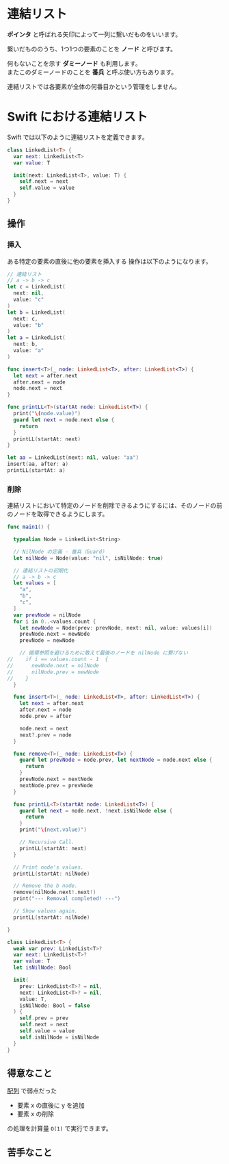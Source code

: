 # 連結リスト

**ポインタ** と呼ばれる矢印によって一列に繋いだものをいいます。

繋いだもののうち、1つ1つの要素のことを **ノード** と呼びます。

何もないことを示す **ダミーノード** も利用します。<br>またこのダミーノードのことを **番兵** と呼ぶ使い方もあります。

連結リストでは各要素が全体の何番目かという管理をしません。

# Swift における連結リスト

Swift では以下のように連結リストを定義できます。

```swift
class LinkedList<T> {
  var next: LinkedList<T>
  var value: T

  init(next: LinkedList<T>, value: T) {
    self.next = next
    self.value = value
  }
}
```

## 操作

### 挿入

ある特定の要素の直後に他の要素を挿入する 操作は以下のようになります。

```swift
// 連結リスト
// a -> b -> c
let c = LinkedList(
  next: nil,
  value: "c"
)
let b = LinkedList(
  next: c,
  value: "b"
)
let a = LinkedList(
  next: b,
  value: "a"
)

func insert<T>(_ node: LinkedList<T>, after: LinkedList<T>) {
  let next = after.next
  after.next = node
  node.next = next
}

func printLL<T>(startAt node: LinkedList<T>) {
  print("\(node.value)")
  guard let next = node.next else {
    return
  }
  printLL(startAt: next)
}

let aa = LinkedList(next: nil, value: "aa")
insert(aa, after: a)
printLL(startAt: a)
```

### 削除

連結リストにおいて特定のノードを削除できるようにするには、そのノードの前のノードを取得できるようにします。

```swift
func main1() {

  typealias Node = LinkedList<String>

  // NilNode の定義 - 番兵（Guard）
  let nilNode = Node(value: "nil", isNilNode: true)

  // 連結リストの初期化
  // a -> b -> c
  let values = [
    "a",
    "b",
    "c",
  ]
  var prevNode = nilNode
  for i in 0..<values.count {
    let newNode = Node(prev: prevNode, next: nil, value: values[i])
    prevNode.next = newNode
    prevNode = newNode

    // 循環参照を避けるために敢えて最後のノードを nilNode に繋げない
//    if i == values.count - 1  {
//      newNode.next = nilNode
//      nilNode.prev = newNode
//    }
  }

  func insert<T>(_ node: LinkedList<T>, after: LinkedList<T>) {
    let next = after.next
    after.next = node
    node.prev = after

    node.next = next
    next?.prev = node
  }

  func remove<T>(_ node: LinkedList<T>) {
    guard let prevNode = node.prev, let nextNode = node.next else {
      return
    }
    prevNode.next = nextNode
    nextNode.prev = prevNode
  }

  func printLL<T>(startAt node: LinkedList<T>) {
    guard let next = node.next, !next.isNilNode else {
      return
    }
    print("\(next.value)")

    // Recursive Call.
    printLL(startAt: next)
  }

  // Print node's values.
  printLL(startAt: nilNode)

  // Remove the b node.
  remove(nilNode.next!.next!)
  print("--- Removal completed! ---")

  // Show values again.
  printLL(startAt: nilNode)

}

class LinkedList<T> {
  weak var prev: LinkedList<T>?
  var next: LinkedList<T>?
  var value: T
  let isNilNode: Bool

  init(
    prev: LinkedList<T>? = nil,
    next: LinkedList<T>? = nil,
    value: T,
    isNilNode: Bool = false
  ) {
    self.prev = prev
    self.next = next
    self.value = value
    self.isNilNode = isNilNode
  }
}
```

## 得意なこと

[配列](array.md) で弱点だった

- 要素 x の直後に y を追加
- 要素 x の削除

の処理を計算量 `O(1)` で実行できます。

## 苦手なこと



